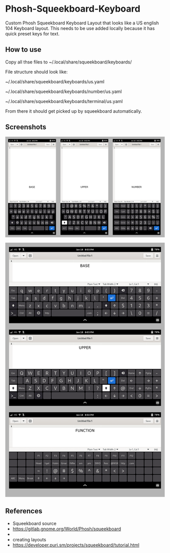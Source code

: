 # Phosh-Squeekboard-Keyboard
Custom Phosh Squeekboard Keyboard Layout that looks like a US english 104 Keyboard layout. This needs to be use added locally because it has quick preset keys for text. 

How to use
--------

Copy all thse files to ~/.local/share/squeekboard/keyboards/

File structure should look like:

~/.local/share/squeekboard/keyboards/us.yaml

~/.local/share/squeekboard/keyboards/number/us.yaml

~/.local/share/squeekboard/keyboards/terminal/us.yaml

From there it should get picked up by squeekboard automatically.

Screenshots
--------

![ScreenShot](Keyboard_Portrait.png)

![ScreenShot](Keyboard_Landscape.png)

References
--------

- Squeekboard source
- https://gitlab.gnome.org/World/Phosh/squeekboard
- 
- creating layouts
- https://developer.puri.sm/projects/squeekboard/tutorial.html

